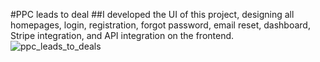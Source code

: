 #PPC leads to deal
##I developed the UI of this project, designing all homepages, login, registration, forgot password, email reset, dashboard, Stripe integration, and API integration on the frontend. 
![ppc_leads_to_deals](https://github.com/user-attachments/assets/d58590e9-a490-4e1c-b99b-121e9755a96b)

